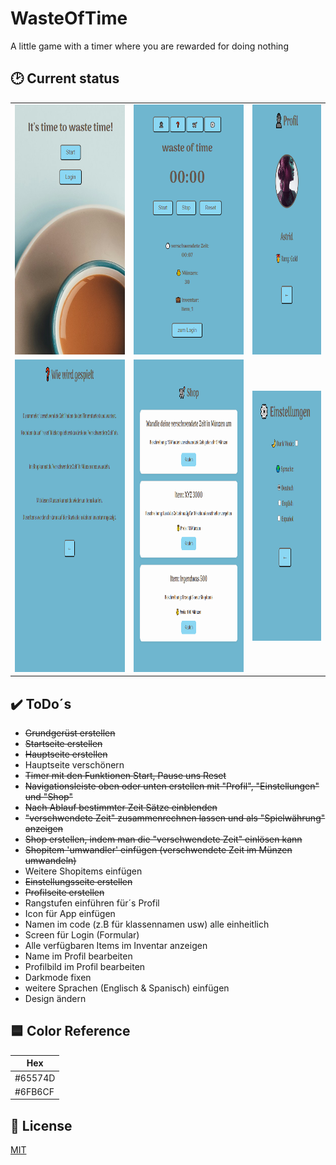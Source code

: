 # WasteOfTime

A little game with a timer where you are rewarded for doing nothing

## 🕑 Current status

<table>
  <tr>
    <td><img src="www/img/readme/image_index.png" width="250" height="400"></td>
    <td><img src="www/img/readme/Image_main.png" width="250" height="400"></td>
    <td><img src="www/img/readme/Image_profil.png" width="250" height="400"></td>
  </tr>
  <tr>
    <td><img src="www/img/readme/image_howtoplay.png" width="400" height="500"></td>
    <td><img src="www/img/readme/image_shop.png" width="400" height="500"></td>
    <td><img src="www/img/readme/image_settings.png" width="250" height="400"></td>
  </tr>
</table>

## ✔️ ToDo´s

- ~~Grundgerüst erstellen~~
- ~~Startseite erstellen~~
- ~~Hauptseite erstellen~~
- Hauptseite verschönern
- ~~Timer mit den Funktionen Start, Pause uns Reset~~
- ~~Navigationsleiste oben oder unten erstellen mit "Profil", "Einstellungen" und "Shop"~~
- ~~Nach Ablauf bestimmter Zeit Sätze einblenden~~
- ~~"verschwendete Zeit" zusammenrechnen lassen und als "Spielwährung" anzeigen~~
- ~~Shop erstellen, indem man die "verschwendete Zeit" einlösen kann~~
- ~~Shopitem 'umwandler' einfügen (verschwendete Zeit im Münzen umwandeln)~~
- Weitere Shopitems einfügen
- ~~Einstellungsseite erstellen~~
- ~~Profilseite erstellen~~
- Rangstufen einführen für´s Profil
- Icon für App einfügen
- Namen im code (z.B für klassennamen usw) alle einheitlich
- Screen für Login (Formular)
- Alle verfügbaren Items im Inventar anzeigen
- Name im Profil bearbeiten
- Profilbild im Profil bearbeiten
- Darkmode fixen
- weitere Sprachen (Englisch & Spanisch) einfügen
- Design ändern

## 🟦 Color Reference

| Hex     |
| ------- |
| #65574D |
| #6FB6CF |

## 📃 License

[MIT](https://choosealicense.com/licenses/mit/)
